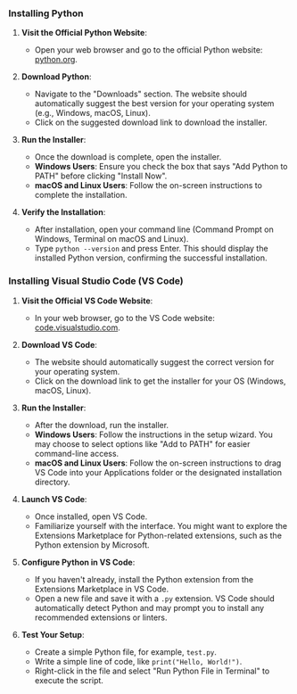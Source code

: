 ### Installing Python

1. **Visit the Official Python Website**:
   - Open your web browser and go to the official Python website: [python.org](https://www.python.org/).

2. **Download Python**:
   - Navigate to the "Downloads" section. The website should automatically suggest the best version for your operating system (e.g., Windows, macOS, Linux).
   - Click on the suggested download link to download the installer.

3. **Run the Installer**:
   - Once the download is complete, open the installer.
   - **Windows Users**: Ensure you check the box that says "Add Python to PATH" before clicking "Install Now".
   - **macOS and Linux Users**: Follow the on-screen instructions to complete the installation.

4. **Verify the Installation**:
   - After installation, open your command line (Command Prompt on Windows, Terminal on macOS and Linux).
   - Type `python --version` and press Enter. This should display the installed Python version, confirming the successful installation.

### Installing Visual Studio Code (VS Code)

1. **Visit the Official VS Code Website**:
   - In your web browser, go to the VS Code website: [code.visualstudio.com](https://code.visualstudio.com/).

2. **Download VS Code**:
   - The website should automatically suggest the correct version for your operating system.
   - Click on the download link to get the installer for your OS (Windows, macOS, Linux).

3. **Run the Installer**:
   - After the download, run the installer.
   - **Windows Users**: Follow the instructions in the setup wizard. You may choose to select options like "Add to PATH" for easier command-line access.
   - **macOS and Linux Users**: Follow the on-screen instructions to drag VS Code into your Applications folder or the designated installation directory.

4. **Launch VS Code**:
   - Once installed, open VS Code.
   - Familiarize yourself with the interface. You might want to explore the Extensions Marketplace for Python-related extensions, such as the Python extension by Microsoft.

5. **Configure Python in VS Code**:
   - If you haven't already, install the Python extension from the Extensions Marketplace in VS Code.
   - Open a new file and save it with a `.py` extension. VS Code should automatically detect Python and may prompt you to install any recommended extensions or linters.

6. **Test Your Setup**:
   - Create a simple Python file, for example, `test.py`.
   - Write a simple line of code, like `print("Hello, World!")`.
   - Right-click in the file and select "Run Python File in Terminal" to execute the script.

